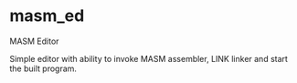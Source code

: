 # masm_ed
MASM Editor

Simple editor with ability to invoke MASM assembler, LINK linker and start the built program.
